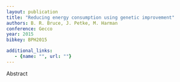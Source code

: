```yaml
---
layout: publication
title: "Reducing energy consumption using genetic improvement"
authors: B. R. Bruce, J. Petke, M. Harman
conference: Gecco
year: 2015
bibkey: BPH2015

additional_links:
   - {name: "", url: ""}
---
```

Abstract
